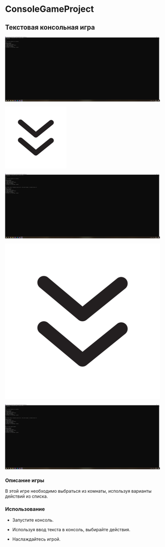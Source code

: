 # **ConsoleGameProject**

## Текстовая консольная игра

![Изображение](images/img1.png "Логотип Markdown")

<img src="images/down.png" width="200" height="200">

![Изображение](images/img2.png "Логотип Markdown")

![Изображение](images/down.png "Логотип Markdown")

![Изображение](images/img3.png "Логотип Markdown")

### Описание игры

В этой игре необходимо выбраться из комнаты, используя варианты действий из списка.

### Использование

* Запустите консоль.

* Используя ввод текста в консоль, выбирайте действия.

* Наслаждайтесь игрой.
